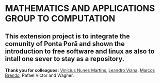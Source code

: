 # MATHEMATICS AND APPLICATIONS GROUP TO COMPUTATION

## This extension project is to integrate the comunity of Ponta Porã and shown the introduction to free software and linux as also to intall one sever to stay as a repository.

**Thank you for colleagues:** [Vinícius Nunes Martins](https://github.com/ViniciusNunesMartins), [Leandro Viana](https://github.com/leandrocodes), [Marcos Brendo](https://github.com/WinDeveloper), Rafael Victor and Wagner.